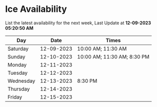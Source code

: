 # Ice Availability

List the latest availability for the next week, Last Update at **12-09-2023 05:20:50 AM**

| Day         | Date        | Times       |
| ----------- | ----------- | ----------- |
|Saturday|12-09-2023|10:00 AM; 11:30 AM|
|Sunday|12-10-2023|10:00 AM; 11:30 AM; 8:30 PM|
|Monday|12-11-2023||
|Tuesday|12-12-2023||
|Wednesday|12-13-2023|8:30 PM|
|Thursday|12-14-2023||
|Friday|12-15-2023||
